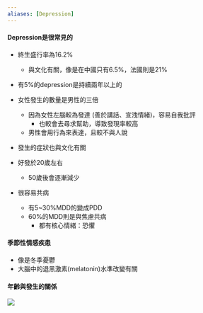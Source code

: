 ```yaml
---
aliases: [Depression]
---
```


#### Depression是很常見的
- 終生盛行率為16.2%
	- 與文化有關，像是在中國只有6.5%，法國則是21%
- 有5%的depression是持續兩年以上的
- 女性發生的數量是男性的三倍
	- 因為女性左腦較為發達 (善於講話、宣洩情緒)，容易自我批評
		- 也較會去尋求幫助，導致發現率較高
	- 男性會用行為來表達，且較不與人說
- 發生的症狀也與文化有關
- 好發於20歲左右
	- 50歲後會逐漸減少


- 很容易共病
	- 有5~30%MDD的變成PDD
	- 60%的MDD則是與焦慮共病
		- 都有核心情緒：恐懼

#### 季節性情感疾患
- 像是冬季憂鬱
- 大腦中的退黑激素(melatonin)水準改變有關

#### 年齡與發生的關係
![](https://i.imgur.com/C4o7GO6.png)